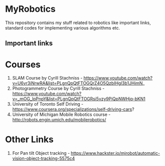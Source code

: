 # MyRobotics
This repository contains my stuff related to robotics like important links, standard codes for implementing various algorithms etc.

## Important links
# Courses
1. SLAM Course by Cyrill Stachniss - https://www.youtube.com/watch?v=U6vr3iNrwRA&list=PLgnQpQtFTOGQrZ4O5QzbIHgl3b1JHimN_
2. Photogrammetry Course by Cyrill Stachniss - https://www.youtube.com/watch?v=_mOG_lpPnpY&list=PLgnQpQtFTOGRsi5vzy9PiQpNWHjq-bKN1
3. University of Toronto Self Driving - https://www.coursera.org/specializations/self-driving-cars?
4. University of Michigan Mobile Robotics course - http://robots.engin.umich.edu/mobilerobotics/

# Other Links
1. For Pan tilt Object tracking - https://www.hackster.io/mjrobot/automatic-vision-object-tracking-5575c4
